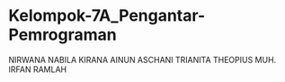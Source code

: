 # Kelompok-7A_Pengantar-Pemrograman
NIRWANA
NABILA KIRANA AINUN
ASCHANI TRIANITA THEOPIUS
MUH. IRFAN
RAMLAH
